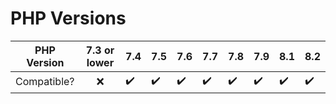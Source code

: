 # PHP Versions

| PHP Version | 7.3 or lower | 7.4 | 7.5 | 7.6 | 7.7 | 7.8 | 7.9 | 8.1 | 8.2 |
|-------------|:--------------:|-----|-----|-----|-----|-----|-----|-----|-----|
| Compatible? | ❌           | ✔️ | ✔️ | ✔️ | ✔️ | ✔️ | ✔️ | ✔️ | ✔️ |
